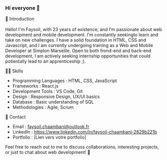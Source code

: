 ### Hi everyone 👋

💬 Introduction <br> <br>
Hello! I'm Faysoil, with 23 years of existence, and I'm passionate about web development and mobile development. I'm constantly seekingto learn and take on new challenges. I have a solid foundation in HTML, CSS and Javascript, and I am currently undergoing training as a Web and Mobile Developer at Simplon Marseille.
Open to both frond-end and back-end development, I am actively seeking internship opportunities that could potientally lead to an apprenticeship ;).

👨‍💻 Skills
- Programming Languages : HTML, CSS, JavaScript
- Frameworks : React.js
- Development Tools : VS Code, Git
- Design : Responsive Design, UX/UI basics
- Database : Basic understanding of SQL
- Methodologies : Agile, Scrum

📧 Contact
- Email : faysoil.chaambani@outlook.fr
- LinkedIn : https://www.linkedin.com/in/faysoil-chaambani-2829b221b
- Portfolio : [Lien vers votre portfolio]
  
Feel free to reach out to me to discuss collaborations, interesting projects, or just to chat about web development! 🚀
